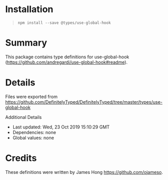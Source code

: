 # Installation
> `npm install --save @types/use-global-hook`

# Summary
This package contains type definitions for use-global-hook (https://github.com/andregardi/use-global-hook#readme).

# Details
Files were exported from https://github.com/DefinitelyTyped/DefinitelyTyped/tree/master/types/use-global-hook

Additional Details
 * Last updated: Wed, 23 Oct 2019 15:10:29 GMT
 * Dependencies: none
 * Global values: none

# Credits
These definitions were written by James Hong <https://github.com/ojameso>.
